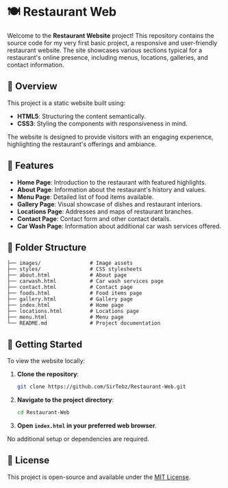 # 🍽️ Restaurant Web

Welcome to the **Restaurant Website** project! This repository contains the source code for my very first basic project, a responsive and user-friendly restaurant website. The site showcases various sections typical for a restaurant's online presence, including menus, locations, galleries, and contact information.

## 📖 Overview

This project is a static website built using:

* **HTML5**: Structuring the content semantically.
* **CSS3**: Styling the components with responsiveness in mind.

The website is designed to provide visitors with an engaging experience, highlighting the restaurant's offerings and ambiance.

## 🧾 Features

* **Home Page**: Introduction to the restaurant with featured highlights.
* **About Page**: Information about the restaurant's history and values.
* **Menu Page**: Detailed list of food items available.
* **Gallery Page**: Visual showcase of dishes and restaurant interiors.
* **Locations Page**: Addresses and maps of restaurant branches.
* **Contact Page**: Contact form and other contact details.
* **Car Wash Page**: Information about additional car wash services offered.

## 📁 Folder Structure

```
├── images/                # Image assets
├── styles/                # CSS stylesheets
├── about.html             # About page
├── carwash.html           # Car wash services page
├── contact.html           # Contact page
├── foods.html             # Food items page
├── gallery.html           # Gallery page
├── index.html             # Home page
├── locations.html         # Locations page
├── menu.html              # Menu page
└── README.md              # Project documentation
```

## 🚀 Getting Started

To view the website locally:

1. **Clone the repository**:

   ```bash
   git clone https://github.com/SirTebz/Restaurant-Web.git
   ```

2. **Navigate to the project directory**:

   ```bash
   cd Restaurant-Web
   ```

3. **Open `index.html` in your preferred web browser**.

No additional setup or dependencies are required.

## 📄 License

This project is open-source and available under the [MIT License](LICENSE).
